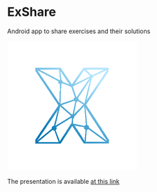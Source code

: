 # ExShare

Android app to share exercises and their solutions

![logo exshare](styles/x-logo-small.png)


The presentation is available [at this link](https://docs.google.com/presentation/d/1Azl4nTuXROQbSX6sFPaosWnJ74vjB6PsgOTxWzhAALg/edit?usp=sharing)
